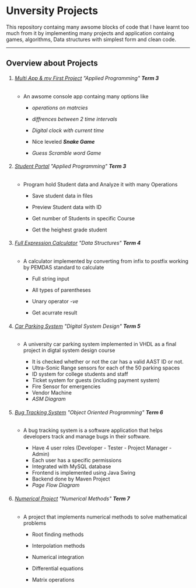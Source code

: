 # Unversity Projects

This repository containg many awsome blocks of code that I have learnt too much from it by implementing many projects and application containg games, algorithms, Data structures with simplest form and clean code.

---

## Overview about Projects

1. ###### [Multi App & my First Project](https://github.com/AntonAshraf/University-Projects/blob/main/1%20Multiapp%20project) "Applied Programming" __Term 3__
   
   - An awsome console app containg many options like 
     
     - _operations on matrcies_
     
     - _diffrences between 2 time intervals_
     
     - _Digital clock with current time_
     
     - Nice leveled ***Snake Game*** 
     
     - *Guess Scramble word Game*

2. ###### [Student Portal](https://github.com/AntonAshraf/University-Projects/tree/main/2%20Student%20Portal) "Applied Programming" __Term 3__
   
   - Program hold Student data and Analyze it with many Operations
     
     - Save student data in files
     
     - Preview Student data with ID
     
     - Get number of Students in specific Course

     - Get the heighest grade student

3. ###### [Full Expression Calculator](https://github.com/AntonAshraf/University-Projects/tree/main/3%20Postfix%20Calculator) "Data Structures" __Term 4__
   - A calculator implemented by converting from infix to postfix working by PEMDAS standard to calculate
      
      - Full string input

      - All types of parentheses

      - Unary operator _-ve_

      - Get acurrate result
      
4. ###### [Car Parking System](https://github.com/MahmoudHanyFathalla/Car-parking-system) "Digital System Design" __Term 5__
   - A university car parking system implemented in VHDL as a final project in digtal system design course
     
     - It is checked whether or not the car has a valid AAST ID or not.
     - Ultra-Sonic Range sensors for each of the 50 parking spaces
     - ID system for college students and staff
     - Ticket system for guests (including payment system)
     - Fire Sensor for emergencies
     - Vendor Machine
     - _ASM Diagram_

5. ###### [Bug Tracking System](https://github.com/AntonAshraf/BugTrackingSystem) "Object Oriented Programming" __Term 6__
    - A bug tracking system is a software application that helps developers track and manage bugs in their software.

      - Have 4 user roles (Developer - Tester - Project Manager - Admin)
      - Each user has a specific permissions
      - Integrated with MySQL database
      - Frontend is implemented using Java Swing
      - Backend done by Maven Project
      - _Page Flow Diagram_

6. ###### [Numerical Project](https://github.com/AntonAshraf/University-Projects/tree/main/5%20Numerical%20Methods) "Numerical Methods" __Term 7__
   - A project that implements numerical methods to solve mathematical problems
     
     - Root finding methods
     
     - Interpolation methods
     
     - Numerical integration
     
     - Differential equations
     
     - Matrix operations
